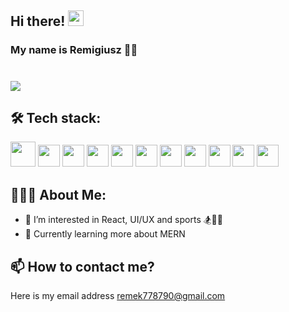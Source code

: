 ## Hi there! <img src="https://user-images.githubusercontent.com/42378118/110234147-e3259600-7f4e-11eb-95be-0c4047144dea.gif" width="25" height="25"/>
### My name is Remigiusz 👨‍🎨

# ![](https://media4.giphy.com/media/13HgwGsXF0aiGY/giphy.gif?cid=790b7611a744ed0187aca0348420c06b30ca997dbfab8913&rid=giphy.gif&ct=g.gif)

## 🛠️ Tech stack:
<img src="https://user-images.githubusercontent.com/87277024/169841647-d0f1cb41-57be-4aea-ad49-1b165cc47c5a.png" width="40px" height="40px"/> <img src="https://user-images.githubusercontent.com/87277024/169842645-19c1478b-ff41-46fb-8729-160b9b12e5e6.png" width="35px" height="35px"/> <img src="https://user-images.githubusercontent.com/87277024/169842823-d7f21786-2957-42eb-82dd-c09cd940d8f9.png" width="35px" height="35px"/> <img src="https://user-images.githubusercontent.com/87277024/169913457-747fb870-3126-482d-b444-7c60a402cb75.png" width="35px" height="35px"/> <img src="https://user-images.githubusercontent.com/87277024/169913153-2400b063-e274-46e4-87fe-3a087b8aad85.png" width="35px" height="35px"/> <img src="https://user-images.githubusercontent.com/87277024/169842956-884fa0b0-5685-439d-96b2-01a7e365d4b5.png" width="35px" height="35px"/> <img src="https://user-images.githubusercontent.com/87277024/169843025-7159d125-ce3b-4307-918b-738a67dd1e96.png" width="35px" height="35px"/> <img src="https://user-images.githubusercontent.com/87277024/169913286-139ae226-68c6-4b4e-8a6c-6fbf09bdf9e7.png" width="35px" height="35px"/> <img src="https://user-images.githubusercontent.com/87277024/169842992-8e7c8a85-acd9-4f7b-aa06-9ba6e74d52c0.png" width="35px" height="35px"/> <img src="https://user-images.githubusercontent.com/87277024/169843077-a9abd7e6-883c-43aa-b2ff-a32ea36adcee.png" width="35px" height="35px"/> <img src="https://user-images.githubusercontent.com/87277024/169843125-b39d67fd-2f98-4ce8-9f73-7c9961fbb9b7.png" width="35px" height="35px"/>  

## 👨🏻‍💻 About Me:
- 👀 I’m interested in React, UI/UX and sports 🏂🤸‍♂️
- 🌱 Currently learning more about MERN

## 📫 How to contact me?
Here is my email address remek778790@gmail.com 


